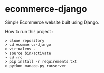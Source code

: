 # ecommerce-django
Simple Ecommerce website built using Django.

How to run this project : 

    > clone repository
    > cd ecommerce-django
    > virtualenv .
    > source bin/activate
    > cd src
    > pip install -r requirements.txt
    > python manage.py runserver
    
    
    
